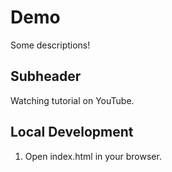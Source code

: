 # Demo

Some descriptions!

## Subheader

Watching tutorial on YouTube.

## Local Development

1. Open index.html in your browser.